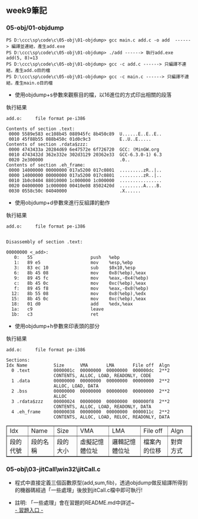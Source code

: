 ## week9筆記

### 05-obj/01-objdump
```
PS D:\ccc\sp\code\c\05-obj\01-objdump> gcc main.c add.c -o add  ------> 編譯並連結，產生add.exe
PS D:\ccc\sp\code\c\05-obj\01-objdump> ./add ------> 執行add.exe
add(5, 8)=13
PS D:\ccc\sp\code\c\05-obj\01-objdump> gcc -c add.c ------> 只編譯不連結，產生add.o目的檔
PS D:\ccc\sp\code\c\05-obj\01-objdump> gcc -c main.c ------> 只編譯不連結，產生main.o目的檔
```
* 使用objdump+s參數來觀察目的檔，以16進位的方式印出相關的段落

執行結果
```
add.o:     file format pe-i386

Contents of section .text:
 0000 5589e583 ec108b45 088945fc 8b450c89  U......E..E..E..
 0010 45f88b55 088b450c 01d0c9c3           E..U..E.....    
Contents of section .rdata$zzz:
 0000 4743433a 20284d69 6e47572e 6f726720  GCC: (MinGW.org 
 0010 4743432d 362e332e 302d3129 20362e33  GCC-6.3.0-1) 6.3
 0020 2e300000                             .0..
Contents of section .eh_frame:
 0000 14000000 00000000 017a5200 017c0801  .........zR..|..
 0000 14000000 00000000 017a5200 017c0801  .........zR..|..
 0010 1b0c0404 88010000 1c000000 1c000000  ................
 0020 04000000 1c000000 00410e08 8502420d  .........A....B.
 0030 0558c50c 04040000                    .X......
```

* 使用objdump+d參數來進行反組譯的動作

執行結果
```
add.o:     file format pe-i386


Disassembly of section .text:

00000000 <_add>:
   0:   55                      push   %ebp
   1:   89 e5                   mov    %esp,%ebp
   3:   83 ec 10                sub    $0x10,%esp
   6:   8b 45 08                mov    0x8(%ebp),%eax
   9:   89 45 fc                mov    %eax,-0x4(%ebp)
   c:   8b 45 0c                mov    0xc(%ebp),%eax
   f:   89 45 f8                mov    %eax,-0x8(%ebp)
  12:   8b 55 08                mov    0x8(%ebp),%edx
  15:   8b 45 0c                mov    0xc(%ebp),%eax
  18:   01 d0                   add    %edx,%eax
  1a:   c9                      leave
  1b:   c3                      ret
```

* 使用objdump+h參數來印表頭的部分

執行結果
```
add.o:     file format pe-i386

Sections:
Idx Name          Size      VMA       LMA       File off  Algn
  0 .text         0000001c  00000000  00000000  000000dc  2**2
                  CONTENTS, ALLOC, LOAD, READONLY, CODE
  1 .data         00000000  00000000  00000000  00000000  2**2
                  ALLOC, LOAD, DATA
  2 .bss          00000000  00000000  00000000  00000000  2**2
                  ALLOC
  3 .rdata$zzz    00000024  00000000  00000000  000000f8  2**2
                  CONTENTS, ALLOC, LOAD, READONLY, DATA
  4 .eh_frame     00000038  00000000  00000000  0000011c  2**2
                  CONTENTS, ALLOC, LOAD, RELOC, READONLY, DATA
```
<table border="1">
<tr>
    <td>Idx</td>
    <td>Name</td>
    <td>Size</td>
    <td>VMA</td>
    <td>LMA</td>
    <td>File off</td>
    <td>Algn</td>
</tr>
<tr>
    <td>段的代號</td>
    <td>段的名稱</td>
    <td>段的大小</td>
    <td>虛擬記憶體位址</td>
    <td>邏輯記憶體位址</td>
    <td>檔案內的位移</td>
    <td>對齊方式</td>
</tr>
</table>

### 05-obj\03-jitCall\win32\jitCall.c

* 程式中直接定義三個函數原型(add,sum,fib)，透過objdump做反組譯所得到的機器碼經過「一些處理」後放到jitCall.c檔中即可執行!

* 註明: 「一些處理」會在習題的README.md中詳述~<br>
[- 習題入口 -](https://github.com/ayd0122344/sp108b/tree/master/week9/%E7%BF%92%E9%A1%8C)
